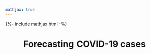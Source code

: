 ```yaml
---
mathjax: true
---
```


{%- include mathjax.html -%}


<h1 align="center">Forecasting COVID-19 cases</h1>
